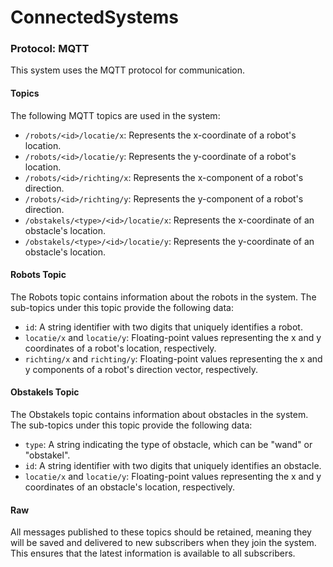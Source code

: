 # ConnectedSystems

### Protocol: MQTT

This system uses the MQTT protocol for communication.

#### Topics

The following MQTT topics are used in the system:

- `/robots/<id>/locatie/x`: Represents the x-coordinate of a robot's location.
- `/robots/<id>/locatie/y`: Represents the y-coordinate of a robot's location.
- `/robots/<id>/richting/x`: Represents the x-component of a robot's direction.
- `/robots/<id>/richting/y`: Represents the y-component of a robot's direction.
- `/obstakels/<type>/<id>/locatie/x`: Represents the x-coordinate of an obstacle's location.
- `/obstakels/<type>/<id>/locatie/y`: Represents the y-coordinate of an obstacle's location.

#### Robots Topic

The Robots topic contains information about the robots in the system. The sub-topics under this topic provide the following data:

- `id`: A string identifier with two digits that uniquely identifies a robot.
- `locatie/x` and `locatie/y`: Floating-point values representing the x and y coordinates of a robot's location, respectively.
- `richting/x` and `richting/y`: Floating-point values representing the x and y components of a robot's direction vector, respectively.

#### Obstakels Topic

The Obstakels topic contains information about obstacles in the system. The sub-topics under this topic provide the following data:

- `type`: A string indicating the type of obstacle, which can be "wand" or "obstakel".
- `id`: A string identifier with two digits that uniquely identifies an obstacle.
- `locatie/x` and `locatie/y`: Floating-point values representing the x and y coordinates of an obstacle's location, respectively.

#### Raw

All messages published to these topics should be retained, meaning they will be saved and delivered to new subscribers when they join the system. This ensures that the latest information is available to all subscribers.
